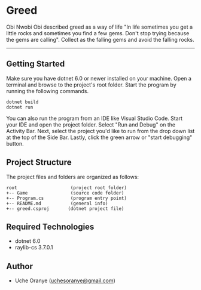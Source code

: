 # Greed
Obi Nwobi Obi described greed as a way of life "In life sometimes you get a little rocks and sometimes you find a few gems. Don't stop trying because the gems are calling". Collect as the falling gems and avoid the falling rocks.

---
## Getting Started
Make sure you have dotnet 6.0 or newer installed on your machine. Open 
a terminal and browse to the project's root folder. Start the program 
by running the following commands.
```
dotnet build
dotnet run 
```
You can also run the program from an IDE like Visual Studio Code. 
Start your IDE and open the project folder. Select "Run and Debug" on 
the Activity Bar. Next, select the project you'd like to run from the 
drop down list at the top of the Side Bar. Lastly, click the green 
arrow or "start debugging" button.

## Project Structure
The project files and folders are organized as follows:
```
root                    (project root folder)
+-- Game                (source code folder)
+-- Program.cs          (program entry point)    
+-- README.md           (general info)
+-- greed.csproj       (dotnet project file)
```

## Required Technologies
* dotnet 6.0
* raylib-cs 3.7.0.1

## Author
* Uche Oranye (uchesoranye@gmail.com)